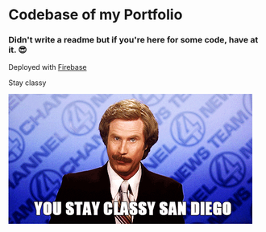 # Codebase of my Portfolio

### Didn't write a readme but if you're here for some code, have at it. 😎

Deployed with [Firebase](https://jeff-timson.dev)

Stay classy

 ![Stay Classy](./src/assets/Stay_Classy.gif)
